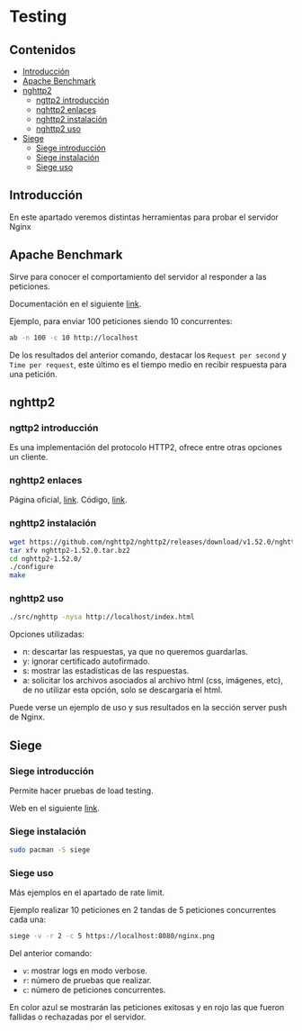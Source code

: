 # Testing

## Contenidos

- [Introducción](#introducción)
- [Apache Benchmark](#apache-benchmark)
- [nghttp2](#nghttp2)
  - [ngttp2 introducción](#ngttp2-introducción)
  - [nghttp2 enlaces](#nghttp2-enlaces)
  - [nghttp2 instalación](#nghttp2-instalación)
  - [nghttp2 uso](#nghttp2-uso)
- [Siege](#siege)
  - [Siege introducción](#siege-introducción)
  - [Siege instalación](#siege-instalación)
  - [Siege uso](#siege-uso)

## Introducción

En este apartado veremos distintas herramientas para probar el servidor Nginx

## Apache Benchmark

Sirve para conocer el comportamiento del servidor al responder a las peticiones.

Documentación en el siguiente [link](https://httpd.apache.org/docs/2.4/programs/ab.html).

Ejemplo, para enviar 100 peticiones siendo 10 concurrentes:

```bash
ab -n 100 -c 10 http://localhost
```

De los resultados del anterior comando, destacar los `Request per second` y `Time per request`, este último es el tiempo medio en recibir respuesta para una petición.

## nghttp2

### ngttp2 introducción

Es una implementación del protocolo HTTP2, ofrece entre otras opciones un cliente.

### nghttp2 enlaces

Página oficial, [link](https://nghttp2.org/).
Código, [link](https://nghttp2.org/).

### nghttp2 instalación

```bash
wget https://github.com/nghttp2/nghttp2/releases/download/v1.52.0/nghttp2-1.52.0.tar.bz2
tar xfv nghttp2-1.52.0.tar.bz2
cd nghttp2-1.52.0/
./configure
make
```

### nghttp2 uso

```bash
./src/nghttp -nysa http://localhost/index.html
```

Opciones utilizadas:

- n: descartar las respuestas, ya que no queremos guardarlas.
- y: ignorar certificado autofirmado.
- s: mostrar las estadísticas de las respuestas.
- a: solicitar los archivos asociados al archivo html (css, imágenes, etc), de no utilizar esta opción, solo se descargaría el html.

Puede verse un ejemplo de uso y sus resultados en la sección server push de Nginx.

## Siege

### Siege introducción

Permite hacer pruebas de load testing.

Web en el siguiente [link](https://www.joedog.org/siege-home/).

### Siege instalación

```bash
sudo pacman -S siege
```

### Siege uso

Más ejemplos en el apartado de rate limit.

Ejemplo realizar 10 peticiones en 2 tandas de 5 peticiones concurrentes cada una:

```bash
siege -v -r 2 -c 5 https://localhost:8080/nginx.png
```

Del anterior comando:

- `v`: mostrar logs en modo verbose.
- `r`: número de pruebas que realizar.
- `c`: número de peticiones concurrentes.

En color azul se mostrarán las peticiones exitosas y en rojo las que fueron fallidas o rechazadas por el servidor.

